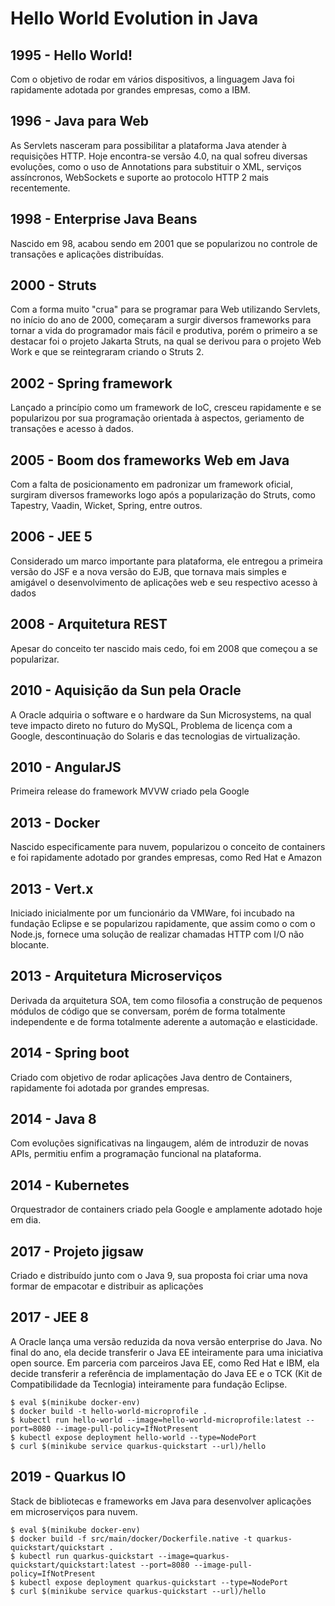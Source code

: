 # Hello World Evolution in Java

## 1995 - Hello World!

Com o objetivo de rodar em vários dispositivos, a linguagem Java foi rapidamente adotada por grandes
empresas, como a IBM.

## 1996 - Java para Web

As Servlets nasceram para possibilitar a plataforma Java atender à requisições HTTP. Hoje encontra-se
versão 4.0, na qual sofreu diversas evoluções, como o uso de Annotations para substituir o XML, serviços assíncronos, 
WebSockets e suporte ao protocolo HTTP 2 mais recentemente.

## 1998 - Enterprise Java Beans

Nascido em 98, acabou sendo em 2001 que se popularizou no controle de transações e aplicações distribuídas.

## 2000 - Struts

Com a forma muito "crua" para se programar para Web utilizando Servlets, no início do ano de 2000, começaram a surgir
diversos frameworks para tornar a vida do programador mais fácil e produtiva, porém o primeiro a se destacar foi o
projeto Jakarta Struts, na qual se derivou para o projeto Web Work e que se reintegraram criando o Struts 2.

## 2002 - Spring framework

Lançado a princípio como um framework de IoC, cresceu rapidamente e se popularizou por sua programação orientada à aspectos,
geriamento de transações e acesso à dados.

## 2005 - Boom dos frameworks Web em Java

Com a falta de posicionamento em padronizar um framework oficial, surgiram diversos frameworks logo após a popularização 
do Struts, como Tapestry, Vaadin, Wicket, Spring, entre outros.

## 2006 - JEE 5

Considerado um marco importante para plataforma, ele entregou a primeira versão do JSF e a nova versão do EJB, que tornava
mais simples e amigável o desenvolvimento de aplicações web e seu respectivo acesso à dados

## 2008 - Arquitetura REST

Apesar do conceito ter nascido mais cedo, foi em 2008 que começou a se popularizar.

## 2010 - Aquisição da Sun pela Oracle

A Oracle adquiria o software e o hardware da Sun Microsystems, na qual teve impacto direto no futuro do MySQL, 
Problema de licença com a Google, descontinuação do Solaris e das tecnologias de virtualização.

## 2010 - AngularJS

Primeira release do framework MVVW criado pela Google

## 2013 - Docker

Nascido especificamente para nuvem, popularizou o conceito de containers e foi rapidamente adotado por grandes empresas, 
como Red Hat e Amazon

## 2013 - Vert.x

Iniciado inicialmente por um funcionário da VMWare, foi incubado na fundação Eclipse e se popularizou rapidamente, que assim como o
com o Node.js, fornece uma solução de realizar chamadas HTTP com I/O não blocante.

## 2013 - Arquitetura Microserviços

Derivada da arquitetura SOA, tem como filosofia a construção de pequenos módulos de código que se conversam, porém de forma
totalmente independente e de forma totalmente aderente a automação e elasticidade.

## 2014 - Spring boot

Criado com objetivo de rodar aplicações Java dentro de Containers, rapidamente foi adotada por grandes empresas.

## 2014 - Java 8

Com evoluções significativas na lingaugem, além de introduzir de novas APIs, permitiu enfim a programação funcional na plataforma.

## 2014 - Kubernetes

Orquestrador de containers criado pela Google e amplamente adotado hoje em dia.

## 2017 - Projeto jigsaw

Criado e distribuído junto com o Java 9, sua proposta foi criar uma nova formar de empacotar e distribuir as aplicações

## 2017 - JEE 8

A Oracle lança uma versão reduzida da nova versão enterprise do Java.
No final do ano, ela decide transferir o Java EE inteiramente para uma iniciativa open source. Em parceria com parceiros Java EE, como Red Hat e IBM, ela decide transferir a referência de implamentação do Java EE e o TCK (Kit de Compatibilidade da Tecnlogia) inteiramente para fundação Eclipse.

```
$ eval $(minikube docker-env)
$ docker build -t hello-world-microprofile .
$ kubectl run hello-world --image=hello-world-microprofile:latest --port=8080 --image-pull-policy=IfNotPresent
$ kubectl expose deployment hello-world --type=NodePort
$ curl $(minikube service quarkus-quickstart --url)/hello
```

## 2019 - Quarkus IO

Stack de bibliotecas e frameworks em Java para desenvolver aplicações em microserviços para nuvem.

```
$ eval $(minikube docker-env)
$ docker build -f src/main/docker/Dockerfile.native -t quarkus-quickstart/quickstart .
$ kubectl run quarkus-quickstart --image=quarkus-quickstart/quickstart:latest --port=8080 --image-pull-policy=IfNotPresent
$ kubectl expose deployment quarkus-quickstart --type=NodePort
$ curl $(minikube service quarkus-quickstart --url)/hello
```